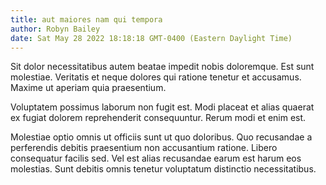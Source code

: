 ```yaml
---
title: aut maiores nam qui tempora
author: Robyn Bailey
date: Sat May 28 2022 18:18:18 GMT-0400 (Eastern Daylight Time)
---
```

Sit dolor necessitatibus autem beatae impedit nobis doloremque. Est sunt molestiae. Veritatis et neque dolores qui ratione tenetur et accusamus. Maxime ut aperiam quia praesentium.

 Voluptatem possimus laborum non fugit est. Modi placeat et alias quaerat ex fugiat dolorem reprehenderit consequuntur. Rerum modi et enim est.

 Molestiae optio omnis ut officiis sunt ut quo doloribus. Quo recusandae a perferendis debitis praesentium non accusantium ratione. Libero consequatur facilis sed. Vel est alias recusandae earum est harum eos molestias. Sunt debitis omnis tenetur voluptatum distinctio necessitatibus.